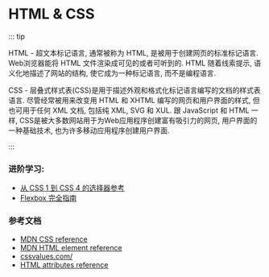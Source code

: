 # HTML & CSS

::: tip

HTML - 超文本标记语言, 通常被称为 HTML, 是被用于创建网页的标准标记语言. Web浏览器能将 HTML 文件渲染成可见的或者可听到的. HTML 随着线索提示, 语义化地描述了网站的结构, 使它成为一种标记语言, 而不是编程语言. 

CSS - 层叠式样式表(CSS)是用于描述外观和格式化标记语言编写的文档的样式表语言. 尽管经常被用来改变用 HTML 和 XHTML 编写的网页和用户界面的样式, 但也可用于任何 XML 文档, 包括纯 XML, SVG 和 XUL. 跟 JavaScript 和 HTML 一样, CSS是被大多数网站用于为Web应用程序创建富有吸引力的网页, 用户界面的一种基础技术, 也为许多移动应用程序创建用户界面. 

:::


### 进阶学习:

* [从 CSS 1 到 CSS 4 的选择器参考](https://css4-selectors.com/selectors/)
* [Flexbox 完全指南](https://css-tricks.com/snippets/css/a-guide-to-flexbox/)


### 参考文档

* [MDN CSS reference](https://developer.mozilla.org/zh-CN/docs/Web/CSS/Reference)
* [MDN HTML element reference](https://developer.mozilla.org/zh-CN/docs/Web/HTML/Element)
* [cssvalues.com/](https://cssvalues.com/?view=color)
* [HTML attributes reference](https://developer.mozilla.org/zh-CN/docs/Web/HTML/Attributes)